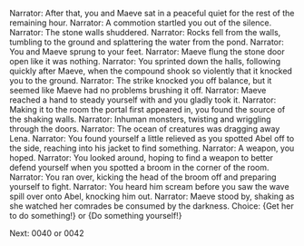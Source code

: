 Narrator: After that, you and Maeve sat in a peaceful quiet for the rest of the remaining hour.
Narrator: A commotion startled you out of the silence.
Narrator: The stone walls shuddered.
Narrator: Rocks fell from the walls, tumbling to the ground and splattering the water from the pond.
Narrator: You and Maeve sprung to your feet.
Narrator: Maeve flung the stone door open like it was nothing.
Narrator: You sprinted down the halls, following quickly after Maeve, when the compound shook so violently that it knocked you to the ground.
Narrator: The strike knocked you off balance, but it seemed like Maeve had no problems brushing it off. 
Narrator: Maeve reached a hand to steady yourself with and you gladly took it.
Narrator: Making it to the room the portal first appeared in, you found the source of the shaking walls.
Narrator: Inhuman monsters, twisting and wriggling through the doors.
Narrator: The ocean of creatures was dragging away Lena.
Narrator: You found yourself a little relieved as you spotted Abel off to the side, reaching into his jacket to find something.
Narrator: A weapon, you hoped. 
Narrator: You looked around, hoping to find a weapon to better defend yourself when you spotted a broom in the corner of the room.
Narrator: You ran over, kicking the head of the broom off and preparing yourself to fight.
Narrator: You heard him scream before you saw the wave spill over onto Abel, knocking him out. 
Narrator: Maeve stood by, shaking as she watched her comrades be consumed by the darkness.
Choice: {Get her to do something!} or {Do something yourself!}

Next: 0040 or 0042

